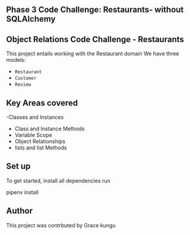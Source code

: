 
##  Phase 3 Code Challenge: Restaurants- without SQLAlchemy
## Object Relations Code Challenge - Restaurants
 This project entails working with the Restaurant domain 
We have three models:
- `Restaurant`
- `Customer`
- `Review`

## Key Areas covered

-Classes and Instances
- Class and Instance Methods
- Variable Scope
- Object Relationships
- lists and list Methods
## Set up
To get started, install all dependencies run

pipenv install
## Author
This project was contrbuted by Grace kungu
